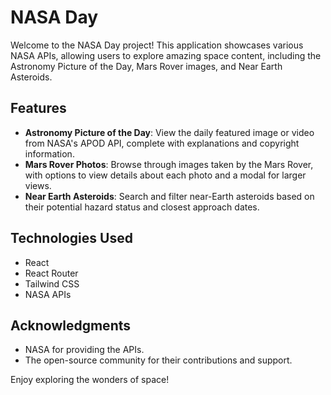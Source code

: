 # NASA Day

Welcome to the NASA Day project! This application showcases various NASA APIs, allowing users to explore amazing space content, including the Astronomy Picture of the Day, Mars Rover images, and Near Earth Asteroids.

## Features

- **Astronomy Picture of the Day**: View the daily featured image or video from NASA's APOD API, complete with explanations and copyright information.
- **Mars Rover Photos**: Browse through images taken by the Mars Rover, with options to view details about each photo and a modal for larger views.
- **Near Earth Asteroids**: Search and filter near-Earth asteroids based on their potential hazard status and closest approach dates.

## Technologies Used

- React
- React Router
- Tailwind CSS
- NASA APIs

## Acknowledgments

- NASA for providing the APIs.
- The open-source community for their contributions and support.

Enjoy exploring the wonders of space!
